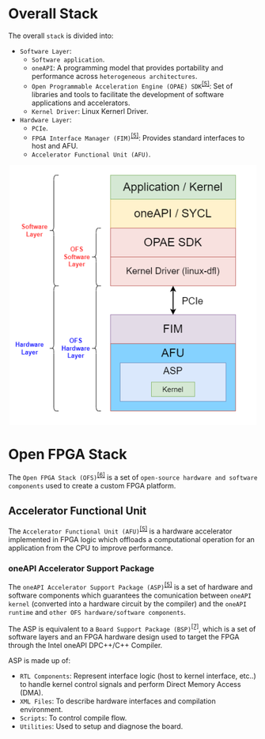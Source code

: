 # Overall Stack 
The overall `stack` is divided into:
* `Software Layer`:
  * `Software application`.
  * `oneAPI`: A programming model that provides portability and performance across `heterogeneous architectures`.
  * `Open Programmable Acceleration Engine (OPAE) SDK`<sup>[[5]](references.md#ref_oneapi_asp_ref)</sup>: Set of libraries and tools to facilitate the development of software applications and accelerators.
  * `Kernel Driver`: Linux Kernerl Driver.
* `Hardware Layer`:
  * `PCIe`.
  * `FPGA Interface Manager (FIM)`<sup>[[5]](references.md#ref_oneapi_asp_ref)</sup>: Provides standard interfaces to host and AFU.
  * `Accelerator Functional Unit (AFU)`.

<p align="center">
  <img src="img/stack_sw_hw.png" width="500">
</p>


# Open FPGA Stack <a name="ch_ofs"></a>
The `Open FPGA Stack (OFS)`<sup>[[6]](references.md#ref_ofs)</sup> is a set of  `open-source hardware and software components` used to create a custom FPGA platform.

## Accelerator Functional Unit <a name="ch_afu"></a>
The `Accelerator Functional Unit (AFU)`<sup>[[5]](references.md#ref_oneapi_asp_ref)</sup> is a hardware accelerator implemented in FPGA logic which offloads a computational operation for an application from the CPU to improve performance. 

### oneAPI Accelerator Support Package <a name="ch_asp"></a>
The `oneAPI Accelerator Support Package (ASP)`<sup>[[5]](references.md#ref_oneapi_asp_ref)</sup>  is a set of hardware and software components which guarantees the comunication between `oneAPI kernel` (converted into a hardware circuit by the compiler) and the `oneAPI runtime` and `other OFS hardware/software components`. 

The ASP is equivalent to a `Board Support Package (BSP)`<sup>[[7]](references.md#ref_bsp)</sup>, which is a set of software layers and an FPGA hardware design used to target the FPGA through the Intel oneAPI DPC++/C++ Compiler.

ASP is made up of:
* `RTL Components`: Represent interface logic (host to kernel interface, etc..) to handle kernel control signals and perform Direct Memory Access (DMA).
* `XML Files`: To describe hardware interfaces and compilation environment.
* `Scripts`: To control compile flow.
* `Utilities`: Used to setup and diagnose the board.